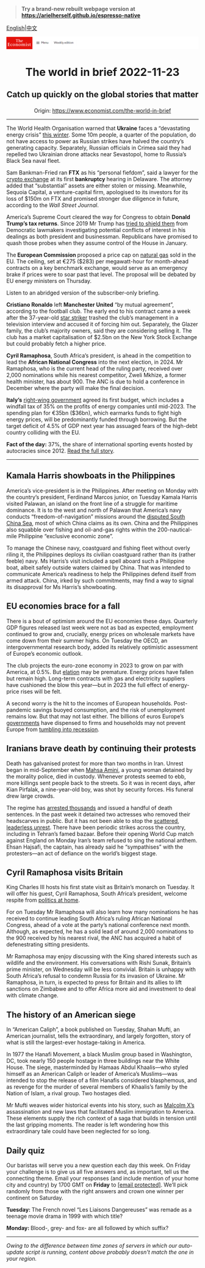> **Try a brand-new rebuilt webpage version at https://arielherself.github.io/espresso-native**

[English](https://github.com/arielherself/espresso/blob/main/README.md)|[中文](https://github-com.translate.goog/arielherself/espresso/blob/main/README.md?_x_tr_sl=en&_x_tr_tl=zh-CN&_x_tr_hl=zh-CN&_x_tr_pto=wapp)



![The Economist](menubar.png)

# <p align="center">The world in brief 2022-11-23</p>

## <p align="center">Catch up quickly on the global stories that matter</p>

<p align="center">Origin: <a href="https://www.economist.com/the-world-in-brief">https://www.economist.com/the-world-in-brief</a><hr>

The World Health Organisation warned that <strong>Ukraine</strong> faces a “devastating energy crisis” [this winter](https://www.economist.com/europe/2022/11/01/keeping-ukraine-from-freezing-this-winter). Some 10m people, a quarter of the population, do not have access to power as Russian strikes have halved the country’s generating capacity. Separately, Russian officials in Crimea said they had repelled two Ukrainian drone attacks near Sevastopol, home to Russia’s Black Sea naval fleet.

Sam Bankman-Fried ran <strong>FTX</strong> as his “personal fiefdom”, said a lawyer for the [crypto exchange](https://www.economist.com/briefing/2022/11/17/the-failure-of-ftx-and-sam-bankman-fried-will-leave-deep-scars) at its first <strong>bankruptcy</strong> hearing in Delaware. The attorney added that “substantial” assets are either stolen or missing. Meanwhile, Sequoia Capital, a venture-capital firm, apologised to its investors for its loss of $150m on FTX and promised stronger due diligence in future, according to the <em>Wall Street Journal</em>.

America’s Supreme Court cleared the way for Congress to obtain <strong>Donald Trump’s tax returns</strong>. Since 2019 Mr Trump has [tried to shield them](https://www.economist.com/democracy-in-america/2019/10/14/why-the-battle-over-donald-trumps-financial-records-will-drag-on) from Democratic lawmakers investigating potential conflicts of interest in his dealings as both president and businessman. Republicans have promised to quash those probes when they assume control of the House in January.

The<strong> European Commission </strong>proposed a price cap on [natural gas](https://www.economist.com/graphic-detail/2022/11/03/mild-autumn-weather-has-sent-european-gas-prices-plummeting) sold in the EU. The ceiling, set at €275 ($283) per megawatt-hour for month-ahead contracts on a key benchmark exchange, would serve as an emergency brake if prices were to soar past that level. The proposal will be debated by EU energy ministers on Thursday.

Listen to an abridged version of the subscriber-only briefing.

<strong>Cristiano Ronaldo</strong> left <strong>Manchester United</strong> “by mutual agreement”, according to the football club. The early end to his contract came a week after the 37-year-old [star striker](https://www.economist.com/culture/2022/11/17/lionel-messi-and-cristiano-ronaldo-have-forged-modern-football) trashed the club’s management in a television interview and accused it of forcing him out. Separately, the Glazer family, the club’s majority owners, said they are considering selling it. The club has a market capitalisation of $2.5bn on the New York Stock Exchange but could probably fetch a higher price.

<strong>Cyril Ramaphosa</strong>, South Africa’s president, is ahead in the competition to lead the <strong>African National Congress</strong> into the next election, in 2024. Mr Ramaphosa, who is the current head of the ruling party, received over 2,000 nominations while his nearest competitor, Zweli Mkhize, a former health minister, has about 900. The ANC is due to hold a conference in December where the party will make the final decision.

<strong>Italy’s</strong> [right-wing government](https://www.economist.com/europe/2022/10/22/giorgia-meloni-and-her-allies-take-power-in-italy) agreed its first budget, which includes a windfall tax of 35% on the profits of energy companies until mid-2023. The spending plan for €35bn ($36bn), which earmarks funds to fight high energy prices, will be predominantly funded through borrowing. But the target deficit of 4.5% of GDP next year has assuaged fears of the high-debt country colliding with the EU.

<strong>Fact of the day:</strong> 37%, the share of international sporting events hosted by autocracies since 2012. [Read the full story](https://www.economist.com/graphic-detail/2022/11/17/international-sporting-events-are-increasingly-held-in-autocracies).

----------

## Kamala Harris showboats in the Philippines

America’s vice-president is in the Philippines. After meeting on Monday with the country’s president, Ferdinand Marcos junior, on Tuesday Kamala Harris visited Palawan, an island on the front line of a struggle for maritime dominance. It is to the west and north of Palawan that America’s navy conducts “freedom-of-navigation” missions around the [disputed South China Sea](https://www.economist.com/asia/2022/01/15/china-does-not-have-it-all-its-way-in-the-south-china-sea), most of which China claims as its own. China and the Philippines also squabble over fishing and oil-and-gas rights within the 200-nautical-mile Philippine “exclusive economic zone”.

To manage the Chinese navy, coastguard and fishing fleet without overly riling it, the Philippines deploys its civilian coastguard rather than its (rather feeble) navy. Ms Harris’s visit included a spell aboard such a Philippine boat, albeit safely outside waters claimed by China. That was intended to communicate America’s readiness to help the Philippines defend itself from armed attack. China, irked by such commitments, may find a way to signal its disapproval for Ms Harris’s showboating.

## EU economies brace for a fall

There is a bout of optimism around the EU economies these days. Quarterly GDP figures released last week were not as bad as expected, employment continued to grow and, crucially, energy prices on wholesale markets have come down from their summer highs. On Tuesday the OECD, an intergovernmental research body, added its relatively optimistic assessment of Europe’s economic outlook.

The club projects the euro-zone economy in 2023 to grow on par with America, at 0.5%. But [elation](https://www.economist.com/leaders/2022/11/17/investors-are-becoming-too-optimistic-about-the-world-economy) may be premature. Energy prices have fallen but remain high. Long-term contracts with gas and electricity suppliers have cushioned the blow this year—but in 2023 the full effect of energy-price rises will be felt.

A second worry is the hit to the incomes of European households. Post-pandemic savings buoyed consumption, and the risk of unemployment remains low. But that may not last either. The billions of euros Europe’s [governments](https://www.economist.com/finance-and-economics/2022/09/01/europe-scrambles-to-protect-consumers-against-dizzying-energy-prices) have dispensed to firms and households may not prevent Europe from [tumbling into recession](https://www.economist.com/finance-and-economics/2022/08/31/europe-is-heading-for-recession-how-bad-will-it-be).

## Iranians brave death by continuing their protests

Death has galvanised protest for more than two months in Iran. Unrest began in mid-September when [Mahsa Amini](https://www.economist.com/1843/2022/09/28/im-the-same-as-mahsa-and-i-want-my-freedom-anger-at-irans-regime-spills-onto-the-streets), a young woman detained by the morality police, died in custody. Whenever protests seemed to ebb, more killings sent people back to the streets. So it was in recent days, after Kian Pirfalak, a nine-year-old boy, was shot by security forces. His funeral drew large crowds.

The regime has [arrested thousands](https://www.economist.com/by-invitation/2022/11/16/shirin-ebadi-on-the-legal-obstacles-irans-protesters-face) and issued a handful of death sentences. In the past week it detained two actresses who removed their headscarves in public. But it has not been able to stop the [scattered, leaderless unrest](https://www.economist.com/middle-east-and-africa/2022/11/17/irans-protesters-are-painting-for-freedom). There have been periodic strikes across the country, including in Tehran’s famed bazaar. Before their opening World Cup match against England on Monday Iran’s team refused to sing the national anthem. Ehsan Hajsafi, the captain, has already said he “sympathises” with the protesters—an act of defiance on the world’s biggest stage.

## Cyril Ramaphosa visits Britain

King Charles III hosts his first state visit as Britain’s monarch on Tuesday. It will offer his guest, Cyril Ramaphosa, South Africa’s president, welcome respite from [politics at home](https://www.economist.com/middle-east-and-africa/2022/06/23/allegations-of-impropriety-weaken-south-africas-president).

For on Tuesday Mr Ramaphosa will also learn how many nominations he has received to continue leading South Africa’s ruling African National Congress, ahead of a vote at the party’s national conference next month. Although, as expected, he has a solid lead of around 2,000 nominations to the 900 received by his nearest rival, the ANC has acquired a habit of defenestrating sitting presidents.

Mr Ramaphosa may enjoy discussing with the King shared interests such as wildlife and the environment. His conversations with Rishi Sunak, Britain’s prime minister, on Wednesday will be less convivial. Britain is unhappy with South Africa’s refusal to condemn Russia for its invasion of Ukraine. Mr Ramaphosa, in turn, is expected to press for Britain and its allies to lift sanctions on Zimbabwe and to offer Africa more aid and investment to deal with climate change.

## The history of an American siege

In “American Caliph”, a book published on Tuesday, Shahan Mufti, an American journalist, tells the extraordinary, and largely forgotten, story of what is still the largest-ever hostage-taking in America.

In 1977 the Hanafi Movement, a black Muslim group based in Washington, DC, took nearly 150 people hostage in three buildings near the White House. The siege, masterminded by Hamaas Abdul Khaalis—who styled himself as an American Caliph or leader of America’s Muslims—was intended to stop the release of a film Hanafis considered blasphemous, and as revenge for the murder of several members of Khaalis’s family by the Nation of Islam, a rival group. Two hostages died.

Mr Mufti weaves wider historical events into his story, such as [Malcolm X’s](https://www.economist.com/prospero/2016/02/03/when-muhammad-met-malcolm) assassination and new laws that facilitated Muslim immigration to America. These elements supply the rich context of a saga that builds in tension until the last gripping moments. The reader is left wondering how this extraordinary tale could have been neglected for so long.

## Daily quiz

Our baristas will serve you a new question each day this week. On Friday your challenge is to give us all five answers and, as important, tell us the connecting theme. Email your responses (and include mention of your home city and country) by 1700 GMT on <strong>Friday</strong> to [<span class="__cf_email__" data-cfemail="7e2f0b17043b0d0e0c1b0d0d113e1b1d11101113170d0a501d1113">[email&#160;protected]</span>](https://mail.google.com/mail/?view=cm&amp;fs=1&amp;tf=1&amp;to=QuizEspresso@economist.com). We’ll pick randomly from those with the right answers and crown one winner per continent on Saturday.  


<strong>Tuesday: </strong>The French novel “Les Liaisons Dangereuses” was remade as a teenage movie drama in 1999 with which title?

<strong>Monday: </strong>Blood-, grey- and fox- are all followed by which suffix?

----------

*Owing to the difference between time zones of servers in which our auto-update script is running, content above probably doesn't match the one in your region.*
